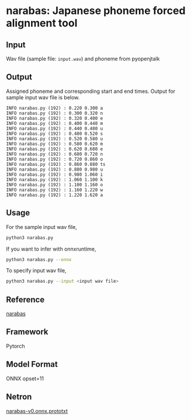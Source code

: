# narabas: Japanese phoneme forced alignment tool

## Input

Wav file (sample file: `input.wav`) and phoneme from pyopenjtalk


## Output

Assigned phoneme and corresponding start and end times. Output for sample input wav file is below.

```
INFO narabas.py (192) : 0.220 0.300 a
INFO narabas.py (192) : 0.300 0.320 n
INFO narabas.py (192) : 0.320 0.400 e
INFO narabas.py (192) : 0.400 0.440 m
INFO narabas.py (192) : 0.440 0.480 u
INFO narabas.py (192) : 0.480 0.520 s
INFO narabas.py (192) : 0.520 0.580 u
INFO narabas.py (192) : 0.580 0.620 m
INFO narabas.py (192) : 0.620 0.680 e
INFO narabas.py (192) : 0.680 0.720 n
INFO narabas.py (192) : 0.720 0.860 o
INFO narabas.py (192) : 0.860 0.880 ts
INFO narabas.py (192) : 0.880 0.980 u
INFO narabas.py (192) : 0.980 1.060 i
INFO narabas.py (192) : 1.060 1.100 k
INFO narabas.py (192) : 1.100 1.160 o
INFO narabas.py (192) : 1.160 1.220 w
INFO narabas.py (192) : 1.220 1.620 a
```

## Usage

For the sample input wav file,
```bash
python3 narabas.py
```

If you want to infer with onnxruntime,
```bash
python3 narabas.py --onnx
```

To specify input wav file,
```bash
python3 narabas.py --input <input wav file>
```

## Reference
[narabas](https://github.com/darashi/narabas)

## Framework

Pytorch

## Model Format

ONNX opset=11

## Netron
[narabas-v0.onnx.prototxt](https://netron.app/?url=https://storage.googleapis.com/ailia-models/audio_processing/narabas/narabas-vo.onnx.prototxt)
